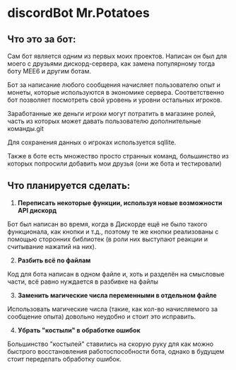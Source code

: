 # discordBot Mr.Potatoes
## Что это за бот:

Сам бот является одним из первых моих проектов. Написан он был для моего с друзьями дискорд-сервера, как замена
популярному тогда боту MEE6 и другим ботам.

Бот за написание любого сообщения начисляет пользователю опыт и монеты, которые
используются в экономике сервера. Соответственно бот позволяет посмотреть свой уровень и 
уровни остальных игроков.

Заработанные же деньги игроки могут потратить в магазине ролей, часть из которых может давать
пользователю дополнительные команды.git

Для сохранения данных о игроках используется sqllite.

Также в боте есть множество просто странных команд, большинство из которых попросили добавить мои друзья (они же бота
и тестировали)

## Что планируется сделать:
1. **Переписать некоторые функции, используя новые возможности API дискорд**

Бот был написан во время, когда в Дискорде ещё не было такого функционала, как кнопки и т.д., поэтому те же кнопки
реализованы с помощью сторонних библиотек (в роли них выступают реакции и считывание нажатий на них).

2. **Разбить всё по файлам**

Код для бота написан в одном файле и, хоть и разделён на смысловые части, всё равно нуждается в разбивке на файлы

3. **Заменить магические числа переменными в отдельном файле** 

Использовать магические числа (такие, как кол-во начисляемого за сообщение опыта) довольно неудобно и стоит
это исправить.

4. **Убрать "костыли" в обработке ошибок**

Большинство "костылей" ставились на скорую руку для как можно быстрого восстановления работоспособности бота, однако 
в будущем стоит переделать обработку ошибок.


